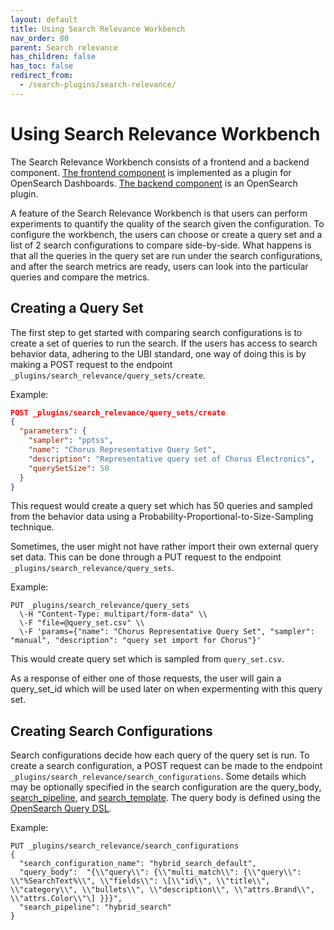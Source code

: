 ```yaml
---
layout: default
title: Using Search Relevance Workbench
nav_order: 80
parent: Search relevance
has_children: false
has_toc: false
redirect_from:
  - /search-plugins/search-relevance/
---
```


# Using Search Relevance Workbench

The Search Relevance Workbench consists of a frontend and a backend component. 
[The frontend component](https://github.com/opensearch-project/dashboards-search-relevance) is implemented as a plugin for OpenSearch Dashboards. 
[The backend component](https://github.com/o19s/search-relevance/) is an OpenSearch plugin.

A feature of the Search Relevance Workbench is that users can perform experiments to quantify the quality of the search given the configuration. To configure the workbench, the users can choose or create a query set and a list of 2 search configurations to compare side-by-side. What happens is that all the queries in the query set are run under the search configurations, and after the search metrics are ready, users can look into the particular queries and compare the metrics.

## Creating a Query Set

The first step to get started with comparing search configurations is to create a set of queries to run the search. If the users has access to search behavior data, adhering to the UBI standard, one way of doing this is by making a POST request to the endpoint `_plugins/search_relevance/query_sets/create`. 

Example:
```json
POST _plugins/search_relevance/query_sets/create
{
  "parameters": {
    "sampler": "pptss",  
    "name": "Chorus Representative Query Set",  
    "description": "Representative query set of Chorus Electronics",  
    "querySetSize": 50  
  }
}
```

This request would create a query set which has 50 queries and sampled from the behavior data using a Probability-Proportional-to-Size-Sampling technique. 

Sometimes, the user might not have rather import their own external query set data. This can be done through a PUT request to the endpoint `_plugins/search_relevance/query_sets`. 

Example: 
```
PUT _plugins/search_relevance/query_sets  
  \-H "Content-Type: multipart/form-data" \\  
  \-F "file=@query_set.csv" \\  
  \-F 'params={"name": "Chorus Representative Query Set", "sampler": "manual", "description": "query set import for Chorus"}'
```

This would create query set which is sampled from `query_set.csv`. 

As a response of either one of those requests, the user will gain a query_set_id which will be used later on when expermenting with this query set.

## Creating Search Configurations

Search configurations decide how each query of the query set is run. To create a search configuration, a POST request can be made to the endpoint `_plugins/search_relevance/search_configurations`. Some details which may be optionally specified in the search configuration are the query_body, [search_pipeline]({{site.url}}{{site.baseurl}}/search-plugins/search-pipelines/index/), and [search_template]({{site.url}}{{site.baseurl}}/api-reference/search-template/). The query body is defined using the [OpenSearch Query DSL]({{site.url}}{{site.baseurl}}/query-dsl/). 

Example:
```
PUT _plugins/search_relevance/search_configurations  
{  
  "search_configuration_name": "hybrid_search_default",  
  "query_body":  "{\\"query\\": {\\"multi_match\\": {\\"query\\": \\"%SearchText%\\", \\"fields\\": \[\\"id\\", \\"title\\", \\"category\\", \\"bullets\\", \\"description\\", \\"attrs.Brand\\", \\"attrs.Color\\"\] }}}",  
  "search_pipeline": "hybrid_search"  
}
```